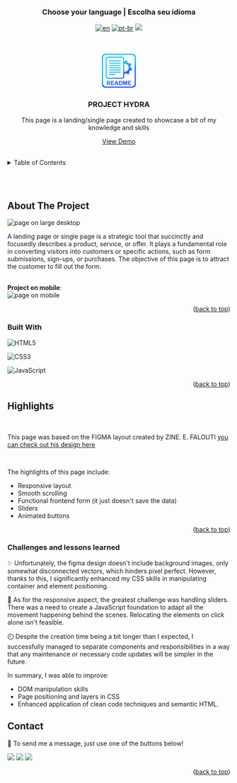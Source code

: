 ### <div align="center">Choose your language | Escolha seu idioma </div>

<div align="center">

[![en](https://img.shields.io/badge/lang-en-red.svg)](https://github.com/edilan-ribeiro/hydra-project/blob/main/README.en.md)
[![pt-br](https://img.shields.io/badge/lang-pt--br-green.svg)](https://github.com/edilan-ribeiro/hydra-project/blob/main/README.en.md) 
<img src="https://user-images.githubusercontent.com/73097560/115834477-dbab4500-a447-11eb-908a-139a6edaec5c.gif">

</div>
<br>
<a name="readme-top"></a>


<br />
<div align="center">
    <a href="https://github.com/edilan-ribeiro/hydra-project">
    <img src="./src/images/readme/logo.png" alt="Logo" width="80" height="80">
  </a>

<h3 align="center">PROJECT HYDRA</h3>

  <p align="center">
    This page is a landing/single page created to showcase a bit of my knowledge and skills
  </p>
  
  <a href="https://edilan-ribeiro.github.io/hydra-project">View Demo</a>
</div>

<br>

<details>
  <summary>Table of Contents</summary>
  <ol>
    <li>
      <a href="#about-the-project">About The Project</a>
      <ul>
        <li><a href="#built-with">Built With</a></li>
        <li><a href="#highlights">Highlights</a></li>
        <li><a href="#challenges-and-lessons-learned">Challenges and lessons learned</a></li>
      </ul>
    </li>
    <li><a href="#usage">Usage</a></li>
    <li><a href="#contact">Contact</a></li>
  </ol>
</details>

<br><br>

## About The Project

<img src="./src/images/readme/desktop.gif" alt="page on large desktop" width="480" height="250">

<br>

A landing page or single page is a strategic tool that succinctly and focusedly describes a product, service, or offer.
It plays a fundamental role in converting visitors into customers or specific actions, such as form submissions, sign-ups, or purchases.
The objective of this page is to attract the customer to fill out the form.


<br>
<strong>Project on mobile</strong>:

<br>

<img src="./src/images/readme/mobile.gif" alt="page on mobile" width="153" height="278">

<p align="right">(<a href="#readme-top">back to top</a>)</p>



### Built With


![HTML5](https://img.shields.io/badge/HTML5%20-%23E34F26.svg?style=for-the-badge&logo=html5&logoColor=white)

![CSS3](https://img.shields.io/badge/CSS%20-%231572B6.svg?style=for-the-badge&logo=css3&logoColor=white)

![JavaScript](https://img.shields.io/badge/JavaScript%20-%23F7DF1E.svg?style=for-the-badge&logo=javascript&logoColor=black)

<p align="right">(<a href="#readme-top">back to top</a>)</p>


## Highlights

<br>

This page was based on the FIGMA layout created by ZINE. E. FALOUTI 
<a href="https://www.figma.com/file/nauHlmXLdOnXq12HoROex1/Hydra-Landing-Page-(Community)?type=design&node-id=0-1&mode=design&t=Wb8M0y8o3z57TLEF-0" target="_blank"> you can check out his design here</a>

<br>

The highlights of this page include:

- Responsive layout
- Smooth scrolling
- Functional frontend form (it just doesn't save the data)
- Sliders
- Animated buttons

<p align="right">(<a href="#readme-top">back to top</a>)</p>

### Challenges and lessons learned


✨ Unfortunately, the figma design doesn't include background images, only somewhat disconnected vectors, which hinders pixel perfect. However, thanks to this, I significantly enhanced my CSS skills in manipulating container and element positioning.

📱 As for the responsive aspect, the greatest challenge was handling sliders. There was a need to create a JavaScript foundation to adapt all the movement happening behind the scenes. Relocating the elements on click alone isn't feasible.

⏲️ Despite the creation time being a bit longer than I expected, I successfully managed to separate components and responsibilities in a way that any maintenance or necessary code updates will be simpler in the future.

In summary, I was able to improve:

- DOM manipulation skills
- Page positioning and layers in CSS
- Enhanced application of clean code techniques and semantic HTML.

## Contact

💌 To send me a message, just use one of the buttons below!<br>

  <a href = "mailto:edilanbusiness@gmail.com" target="_blank"><img src="https://img.shields.io/badge/-gmail-333333?style=flat&logo=gmail&logoColor=EA4335" height="25"></a>
  <a href="https://www.linkedin.com/in/edilan-ribeiro-santos" target="_blank"><img src="https://img.shields.io/badge/-linkedin-333333?style=flat&logo=linkedin&logoColor=0A66C2" height="25"></a> 
  <a href="https://whatsa.me/5561983769634/?t=Hello,%20I%20came%20from%20your%20GitHub!" target="_blank">
  <img src="https://img.shields.io/badge/-whatsapp-333333?style=flat&logo=whatsapp&logoColor=25D366" height="25"></a>



<p align="right">(<a href="#readme-top">back to top</a>)</p>
